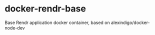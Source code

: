 docker-rendr-base
=================

Base Rendr application docker container, based on alexindigo/docker-node-dev

